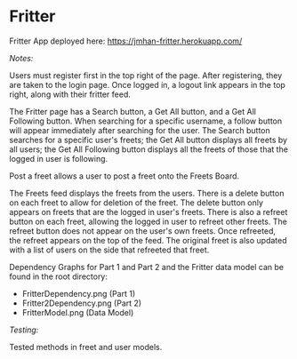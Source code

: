 Fritter 
==========

Fritter App deployed here: https://jmhan-fritter.herokuapp.com/


*Notes:*

Users must register first in the top right of the page. After registering, they are taken to the login page. Once logged in, a logout link appears in the top right, along with their fritter feed. 

The Fritter page has a Search button, a Get All button, and a Get All Following button. When searching for a specific username, a follow button will appear immediately after searching for the user. The Search button searches for a specific user's freets; the Get All button displays all freets by all users; the Get All Following button displays all the freets of those that the logged in user is following.  

Post a freet allows a user to post a freet onto the Freets Board.  

The Freets feed displays the freets from the users. There is a delete button on each freet to allow for deletion of the freet. The delete button only appears on freets that are the logged in user's freets. There is also a refreet button on each freet, allowing the logged in user to refreet other freets. The refreet button does not appear on the user's own freets. Once refreeted, the refreet appears on the top of the feed. The original freet is also updated with a list of users on the side that refreeted that freet. 


Dependency Graphs for Part 1 and Part 2 and the Fritter data model can be found in the root directory:
- FritterDependency.png (Part 1)
- Fritter2Dependency.png (Part 2)
- FritterModel.png (Data Model)


*Testing:*

Tested methods in freet and user models.


